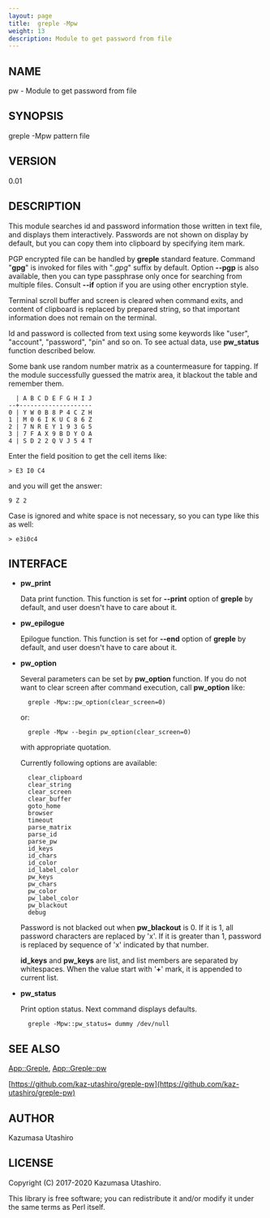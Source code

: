 ```yaml
---
layout: page
title:  greple -Mpw
weight: 13
description: Module to get password from file
---
```


## NAME

pw - Module to get password from file

## SYNOPSIS

greple -Mpw pattern file

## VERSION

0.01

## DESCRIPTION

This module searches id and password information those written in text
file, and displays them interactively.  Passwords are not shown on
display by default, but you can copy them into clipboard by specifying
item mark.

PGP encrypted file can be handled by **greple** standard feature.
Command "**gpg**" is invoked for files with "_.gpg_" suffix by
default.  Option **--pgp** is also available, then you can type
passphrase only once for searching from multiple files.  Consult
**--if** option if you are using other encryption style.

Terminal scroll buffer and screen is cleared when command exits, and
content of clipboard is replaced by prepared string, so that important
information does not remain on the terminal.

Id and password is collected from text using some keywords like
"user", "account", "password", "pin" and so on.  To see actual data,
use **pw\_status** function described below.

Some bank use random number matrix as a countermeasure for tapping.
If the module successfully guessed the matrix area, it blackout the
table and remember them.

      | A B C D E F G H I J
    --+--------------------
    0 | Y W 0 B 8 P 4 C Z H
    1 | M 0 6 I K U C 8 6 Z
    2 | 7 N R E Y 1 9 3 G 5
    3 | 7 F A X 9 B D Y O A
    4 | S D 2 2 Q V J 5 4 T

Enter the field position to get the cell items like:

    > E3 I0 C4

and you will get the answer:

    9 Z 2

Case is ignored and white space is not necessary, so you can type like
this as well:

    > e3i0c4

## INTERFACE

- **pw\_print**

    Data print function.  This function is set for **--print** option of
    **greple** by default, and user doesn't have to care about it.

- **pw\_epilogue**

    Epilogue function.  This function is set for **--end** option of
    **greple** by default, and user doesn't have to care about it.

- **pw\_option**

    Several parameters can be set by **pw\_option** function.  If you do not
    want to clear screen after command execution, call **pw\_option** like:

        greple -Mpw::pw_option(clear_screen=0)

    or:

        greple -Mpw --begin pw_option(clear_screen=0)

    with appropriate quotation.

    Currently following options are available:

        clear_clipboard
        clear_string
        clear_screen
        clear_buffer
        goto_home
        browser
        timeout
        parse_matrix
        parse_id
        parse_pw
        id_keys
        id_chars
        id_color
        id_label_color
        pw_keys
        pw_chars
        pw_color
        pw_label_color
        pw_blackout
        debug

    Password is not blacked out when **pw\_blackout** is 0.  If it is 1, all
    password characters are replaced by 'x'.  If it is greater than 1,
    password is replaced by sequence of 'x' indicated by that number.

    **id\_keys** and **pw\_keys** are list, and list members are separated by
    whitespaces.  When the value start with '**+**' mark, it is appended to
    current list.

- **pw\_status**

    Print option status.  Next command displays defaults.

        greple -Mpw::pw_status= dummy /dev/null

## SEE ALSO

[App::Greple](https://metacpan.org/pod/App::Greple), [App::Greple::pw](https://metacpan.org/pod/App::Greple::pw)

[https://github.com/kaz-utashiro/greple-pw](https://github.com/kaz-utashiro/greple-pw)

## AUTHOR

Kazumasa Utashiro

## LICENSE

Copyright (C) 2017-2020 Kazumasa Utashiro.

This library is free software; you can redistribute it and/or modify
it under the same terms as Perl itself.
